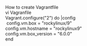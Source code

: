 How to create Vagrantfile  
vi Vagranfile  
Vagrant.configure("2") do |config  
  &nbsp;config.vm.box = "rockylinux/9"  
  config.vm.hostname = "rockylinux9"  
  config.vm.box_version = "6.0.0"  
end
